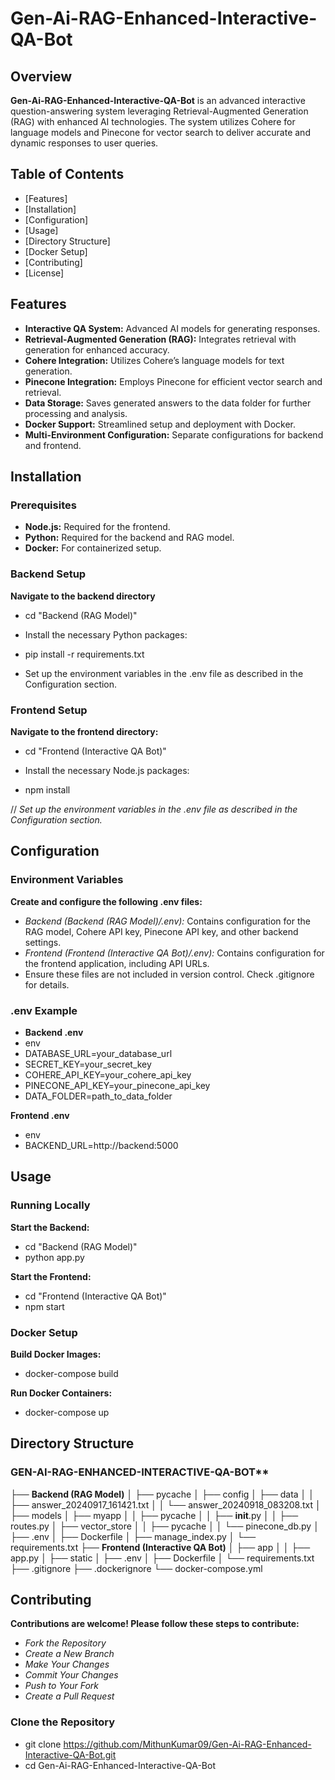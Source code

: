 # Gen-Ai-RAG-Enhanced-Interactive-QA-Bot

## Overview

**Gen-Ai-RAG-Enhanced-Interactive-QA-Bot** is an advanced interactive question-answering system leveraging Retrieval-Augmented Generation (RAG) with enhanced AI technologies. The system utilizes Cohere for language models and Pinecone for vector search to deliver accurate and dynamic responses to user queries.

## Table of Contents

- [Features]
- [Installation]
- [Configuration]
- [Usage]
- [Directory Structure]
- [Docker Setup]
- [Contributing]
- [License]

## Features

- **Interactive QA System:** Advanced AI models for generating responses.
- **Retrieval-Augmented Generation (RAG):** Integrates retrieval with generation for enhanced accuracy.
- **Cohere Integration:** Utilizes Cohere’s language models for text generation.
- **Pinecone Integration:** Employs Pinecone for efficient vector search and retrieval.
- **Data Storage:** Saves generated answers to the data folder for further processing and analysis.
- **Docker Support:** Streamlined setup and deployment with Docker.
- **Multi-Environment Configuration:** Separate configurations for backend and frontend.

## Installation

### Prerequisites

- **Node.js:** Required for the frontend.
- **Python:** Required for the backend and RAG model.
- **Docker:** For containerized setup.

### Backend Setup

**Navigate to the backend directory**
- cd "Backend (RAG Model)"
- Install the necessary Python packages:

- pip install -r requirements.txt
- Set up the environment variables in the .env file as described in the Configuration section.

### Frontend Setup
**Navigate to the frontend directory:**
- cd "Frontend (Interactive QA Bot)"
- Install the necessary Node.js packages:

- npm install

// *Set up the environment variables in the .env file as described in the Configuration section.*

## Configuration
### Environment Variables
**Create and configure the following .env files:**

- *Backend (Backend (RAG Model)/.env):* Contains configuration for the RAG model, Cohere API key, Pinecone API key, and other backend settings.
- *Frontend (Frontend (Interactive QA Bot)/.env):* Contains configuration for the frontend application, including API URLs.
- Ensure these files are not included in version control. Check .gitignore for details.

### .env Example
- **Backend .env**
- env
- DATABASE_URL=your_database_url
- SECRET_KEY=your_secret_key
- COHERE_API_KEY=your_cohere_api_key
- PINECONE_API_KEY=your_pinecone_api_key
- DATA_FOLDER=path_to_data_folder

**Frontend .env**
- env
- BACKEND_URL=http://backend:5000

## Usage
### Running Locally
**Start the Backend:**
- cd "Backend (RAG Model)"
- python app.py

**Start the Frontend:**
- cd "Frontend (Interactive QA Bot)"
- npm start

### Docker Setup
**Build Docker Images:**
- docker-compose build

**Run Docker Containers:**
- docker-compose up

## Directory Structure
### GEN-AI-RAG-ENHANCED-INTERACTIVE-QA-BOT**
├── **Backend (RAG Model)**
│   ├── pycache
│   ├── config
│   ├── data
│   │   ├── answer_20240917_161421.txt
│   │   └── answer_20240918_083208.txt
│   ├── models
│   ├── myapp
│   │   ├── pycache
│   │   ├── __init__.py
│   │   ├── routes.py
│   ├── vector_store
│   │   ├── pycache
│   │   └── pinecone_db.py
│   ├── .env
│   ├── Dockerfile
│   ├── manage_index.py
│   └── requirements.txt
├── **Frontend (Interactive QA Bot)**
│   ├── app
│   │   ├── app.py
│   ├── static
│   ├── .env
│   ├── Dockerfile
│   └── requirements.txt
├── .gitignore
├── .dockerignore
└── docker-compose.yml

## Contributing
**Contributions are welcome! Please follow these steps to contribute:**

- *Fork the Repository*
- *Create a New Branch*
- *Make Your Changes*
- *Commit Your Changes*
- *Push to Your Fork*
- *Create a Pull Request*

### Clone the Repository

- git clone https://github.com/MithunKumar09/Gen-Ai-RAG-Enhanced-Interactive-QA-Bot.git
- cd Gen-Ai-RAG-Enhanced-Interactive-QA-Bot
